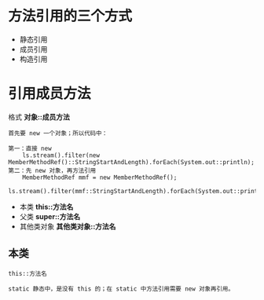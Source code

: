 
# 方法引用的三个方式

- 静态引用
- 成员引用
- 构造引用



# 引用成员方法

格式  **对象::成员方法**

    首先要 new 一个对象；所以代码中：

    第一：直接 new 
        ls.stream().filter(new MemberMethodRef()::StringStartAndLength).forEach(System.out::println);
    第二：先 new 对象，再方法引用
        MemberMethodRef mmf = new MemberMethodRef();
        ls.stream().filter(mmf::StringStartAndLength).forEach(System.out::println);


- 本类  **this::方法名**
- 父类  **super::方法名**
- 其他类对象  **其他类对象::方法名**


## 本类

    this::方法名
    
    static 静态中，是没有 this 的；在 static 中方法引用需要 new 对象再引用。

    

